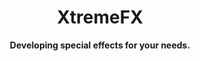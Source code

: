 <h1 align='center'>XtremeFX</h1>
<strong><p align='center'>Developing special effects for your needs.</p></strong>
